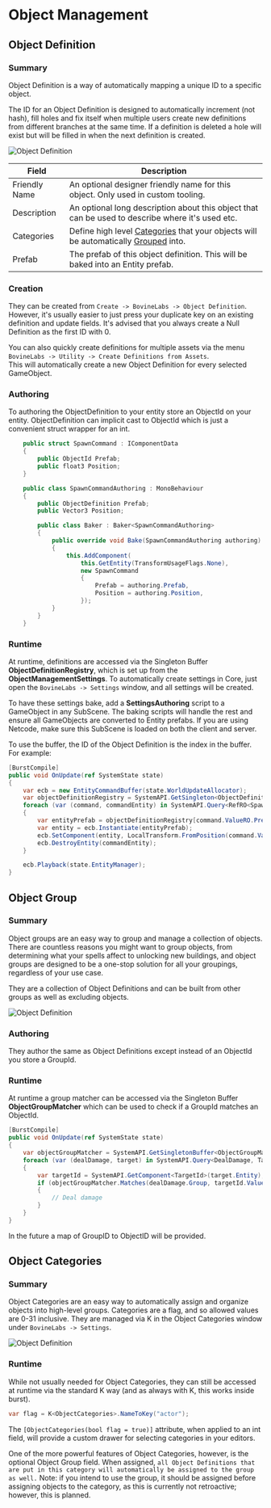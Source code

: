 # Object Management
## Object Definition
### Summary
Object Definition is a way of automatically mapping a unique ID to a specific object.  

The ID for an Object Definition is designed to automatically increment (not hash), fill holes and fix itself when multiple users create new definitions from different branches at the same time. If a definition is deleted a hole will exist but will be filled in when the next definition is created.

![Object Definition](Images/ObjectDefinition.png)

|Field|Description|
|----|----|
|Friendly Name|An optional designer friendly name for this object. Only used in custom tooling.|
|Description|An optional long description about this object that can be used to describe where it's used etc.|
|Categories|Define high level [Categories](#object-categories) that your objects will be automatically [Grouped](#object-group) into. |
|Prefab|The prefab of this object definition. This will be baked into an Entity prefab.|

### Creation
They can be created from `Create -> BovineLabs -> Object Definition`.
However, it's usually easier to just press your duplicate key on an existing definition and update fields.
It's advised that you always create a Null Definition as the first ID with 0.

You can also quickly create definitions for multiple assets via the menu `BovineLabs -> Utility -> Create Definitions from Assets`.  
This will automatically create a new Object Definition for every selected GameObject.

### Authoring
To authoring the ObjectDefinition to your entity store an ObjectId on your entity. ObjectDefinition can implicit cast to ObjectId which is just a convenient struct wrapper for an int.
```cs
    public struct SpawnCommand : IComponentData
    {
        public ObjectId Prefab;
        public float3 Position;
    }

    public class SpawnCommandAuthoring : MonoBehaviour
    {
        public ObjectDefinition Prefab;
        public Vector3 Position;

        public class Baker : Baker<SpawnCommandAuthoring>
        {
            public override void Bake(SpawnCommandAuthoring authoring)
            {
                this.AddComponent(
                    this.GetEntity(TransformUsageFlags.None),
                    new SpawnCommand
                    {
                        Prefab = authoring.Prefab,
                        Position = authoring.Position,
                    });
            }
        }
    }
```

### Runtime
At runtime, definitions are accessed via the Singleton Buffer **ObjectDefinitionRegistry**, which is set up from the **ObjectManagementSettings**. To automatically create settings in Core, just open the `BovineLabs -> Settings` window, and all settings will be created.

To have these settings bake, add a **SettingsAuthoring** script to a GameObject in any SubScene. The baking scripts will handle the rest and ensure all GameObjects are converted to Entity prefabs. If you are using Netcode, make sure this SubScene is loaded on both the client and server.

To use the buffer, the ID of the Object Definition is the index in the buffer. For example:

```cs
[BurstCompile]
public void OnUpdate(ref SystemState state)
{
    var ecb = new EntityCommandBuffer(state.WorldUpdateAllocator);
    var objectDefinitionRegistry = SystemAPI.GetSingleton<ObjectDefinitionRegistry>();
    foreach (var (command, commandEntity) in SystemAPI.Query<RefRO<SpawnCommand>>().WithEntityAccess())
    {
        var entityPrefab = objectDefinitionRegistry[command.ValueRO.Prefab];
        var entity = ecb.Instantiate(entityPrefab);
        ecb.SetComponent(entity, LocalTransform.FromPosition(command.ValueRO.Position));
        ecb.DestroyEntity(commandEntity);
    }

    ecb.Playback(state.EntityManager);
}
```

## Object Group
### Summary
Object groups are an easy way to group and manage a collection of objects. There are countless reasons you might want to group objects, from determining what your spells affect to unlocking new buildings, and object groups are designed to be a one-stop solution for all your groupings, regardless of your use case.

They are a collection of Object Definitions and can be built from other groups as well as excluding objects.

![Object Definition](Images/ObjectGroups.png)

### Authoring
They author the same as Object Definitions except instead of an ObjectId you store a GroupId.

### Runtime
At runtime a group matcher can be accessed via the Singleton Buffer **ObjectGroupMatcher** which can be used to check if a GroupId matches an ObjectId.

```cs
[BurstCompile]
public void OnUpdate(ref SystemState state)
{
    var objectGroupMatcher = SystemAPI.GetSingletonBuffer<ObjectGroupMatcher>();
    foreach (var (dealDamage, target) in SystemAPI.Query<DealDamage, Target>())
    {
        var targetId = SystemAPI.GetComponent<TargetId>(target.Entity);
        if (objectGroupMatcher.Matches(dealDamage.Group, targetId.Value))
        {
            // Deal damage
        }
    }
}
```

In the future a map of GroupID to ObjectID will be provided.

## Object Categories
### Summary
Object Categories are an easy way to automatically assign and organize objects into high-level groups. Categories are a flag, and so allowed values are 0-31 inclusive.
They are managed via K in the Object Categories window under `BovineLabs -> Settings`.

![Object Definition](Images/ObjectCategories.png)

### Runtime
While not usually needed for Object Categories, they can still be accessed at runtime via the standard K way (and as always with K, this works inside burst).
```cs
var flag = K<ObjectCategories>.NameToKey("actor");
```

The `[ObjectCategories(bool flag = true)]` attribute, when applied to an int field, will provide a custom drawer for selecting categories in your editors.

One of the more powerful features of Object Categories, however, is the optional Object Group field. When assigned, `all Object Definitions that are put in this category will automatically be assigned to the group as well.` Note: if you intend to use the group, it should be assigned before assigning objects to the category, as this is currently not retroactive; however, this is planned.